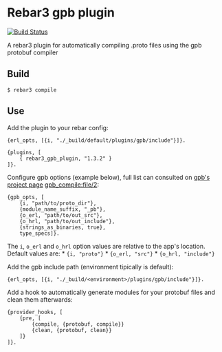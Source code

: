 Rebar3 gpb plugin
=====

[![Build Status](https://travis-ci.org/lrascao/rebar3_gpb_plugin.svg?branch=master)](https://travis-ci.org/lrascao/rebar3_gpb_plugin)

A rebar3 plugin for automatically compiling .proto files using the gpb protobuf compiler

Build
-----

    $ rebar3 compile

Use
---

Add the plugin to your rebar config:

    {erl_opts, [{i, "./_build/default/plugins/gpb/include"}]}.

    {plugins, [
        { rebar3_gpb_plugin, "1.3.2" }
    ]}.

Configure gpb options (example below), full list can consulted on [gpb's project page](https://github.com/tomas-abrahamsson/gpb) [gpb_compile:file/2](https://github.com/tomas-abrahamsson/gpb/blob/3.19.0/src/gpb_compile.erl#L66-L93):

    {gpb_opts, [
        {i, "path/to/proto_dir"},
        {module_name_suffix, "_pb"},
        {o_erl, "path/to/out_src"},
        {o_hrl, "path/to/out_include"},
        {strings_as_binaries, true},
        type_specs]}.

The `i`, `o_erl` and `o_hrl` option values are relative to the app's location.
Default values are:
    * `{i, "proto"}`
    * `{o_erl, "src"}`
    * `{o_hrl, "include"}`

Add the gpb include path (environment tipically is default):

    {erl_opts, [{i, "./_build/<environment>/plugins/gpb/include"}]}.

Add a hook to automatically generate modules for your protobuf files and clean them afterwards:

    {provider_hooks, [
        {pre, [
            {compile, {protobuf, compile}}
            {clean, {protobuf, clean}}
        ]}
    ]}.
